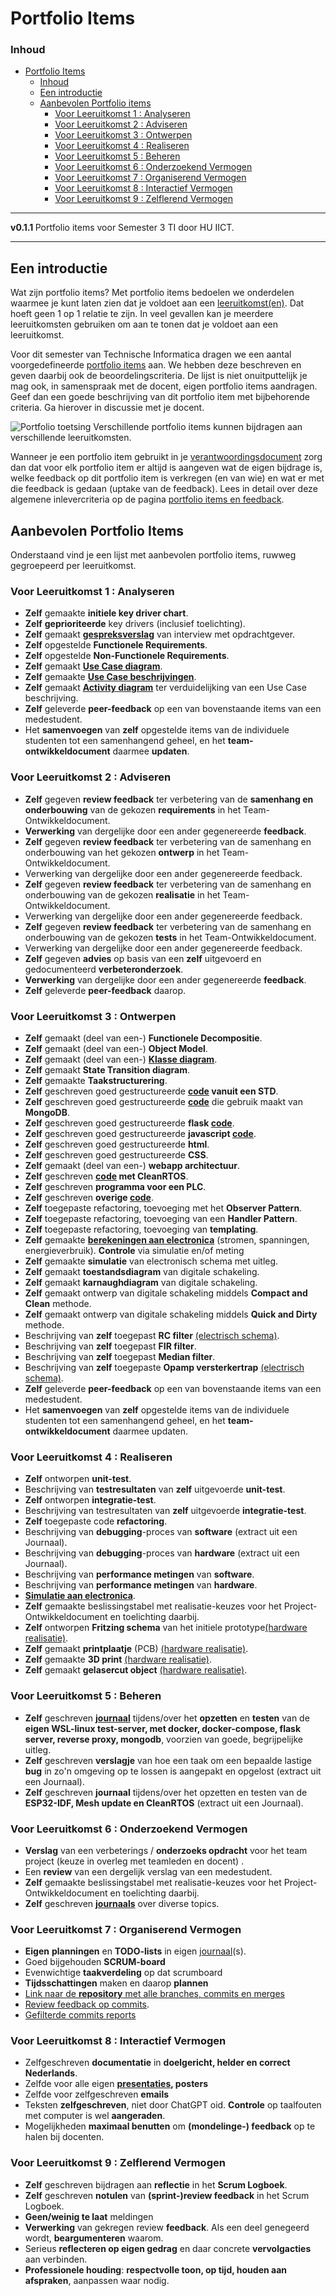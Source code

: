 # Portfolio Items[](title-id)

### Inhoud[](toc-id)

- [Portfolio Items](#semester-3-van-technische-informatica)
    - [Inhoud](#inhoud)
  - [Een introductie](#een-introductie)
  - [Aanbevolen Portfolio items](#aanbevolen-portfolio-items)
    - [Voor Leeruitkomst 1 : Analyseren](#voor-leeruitkomst-1--analyseren)
    - [Voor Leeruitkomst 2 : Adviseren](#voor-leeruitkomst-2--adviseren)
    - [Voor Leeruitkomst 3 : Ontwerpen](#voor-leeruitkomst-3--ontwerpen)
    - [Voor Leeruitkomst 4 : Realiseren](#voor-leeruitkomst-4--realiseren)
    - [Voor Leeruitkomst 5 : Beheren](#voor-leeruitkomst-5--beheren)
    - [Voor Leeruitkomst 6 : Onderzoekend Vermogen](#voor-leeruitkomst-6--onderzoekend-vermogen
    )
    - [Voor Leeruitkomst 7 : Organiserend Vermogen](#voor-leeruitkomst-7--organiserend-vermogen)
    - [Voor Leeruitkomst 8 : Interactief Vermogen](#voor-leeruitkomst-8--interactief-vermogen)
    - [Voor Leeruitkomst 9 : Zelflerend Vermogen](#voor-leeruitkomst-9--zelflerend-vermogen)
---

**v0.1.1 [](version-id)** Portfolio items voor Semester 3 TI door HU IICT[](author-id).

---

## Een introductie

Wat zijn portfolio items? Met portfolio items bedoelen we onderdelen waarmee je kunt laten zien dat je voldoet aan een [leeruitkomst(en)](./README.md#leeruitkomsten). Dat hoeft geen 1 op 1 relatie te zijn. In veel gevallen kan je meerdere leeruitkomsten gebruiken om aan te tonen dat je voldoet aan een leeruitkomst.

Voor dit semester van Technische Informatica dragen we een aantal voorgedefineerde [portfolio items](#portfolio-items) aan. We hebben deze beschreven en geven daarbij ook de beoordelingscriteria. De lijst is niet onuitputtelijk je mag ook, in samenspraak met de docent, eigen portfolio items aandragen. Geef dan een goede beschrijving van dit portfolio item met bijbehorende criteria. Ga hierover in discussie met je docent.

![Portfolio toetsing](./img/portfolio_toetsing.png)
Verschillende portfolio items kunnen bijdragen aan verschillende leeruitkomsten.

Wanneer je een portfolio item gebruikt in je [verantwoordingsdocument](./Verantwoordingsdocument_TI_S3.md) zorg dan dat voor elk portfolio item er altijd is aangeven wat de eigen bijdrage is, welke feedback op dit portfolio item is verkregen (en van wie) en wat er met die feedback is gedaan (uptake van de feedback).
Lees in detail over deze algemene inlevercriteria op de pagina [portfolio items en feedback](./organisatorisch/portfolio_items_en_feedback.md).

## Aanbevolen Portfolio Items
Onderstaand vind je een lijst met aanbevolen portfolio items, ruwweg gegroepeerd per leeruitkomst.

### Voor Leeruitkomst 1 : Analyseren
- **Zelf** gemaakte **initiele key driver chart**.
- **Zelf** **geprioriteerde** key drivers (inclusief toelichting).
- **Zelf** gemaakt **[gespreksverslag](./leerdoelen/portfolio-items/gespreksverslag-met-feedback.md)** van interview met opdrachtgever.
- **Zelf** opgestelde **Functionele Requirements**.
- **Zelf** opgestelde **Non-Functionele Requirements**.
- **Zelf** gemaakt **[Use Case diagram](./leerdoelen/portfolio-items/use-case-diagram.md)**.
- **Zelf** gemaakte **[Use Case beschrijvingen](./leerdoelen/portfolio-items/use-case-beschrijving.md)**.
- **Zelf** gemaakt **[Activity diagram](./leerdoelen/portfolio-items/activity-diagram.md)** ter verduidelijking van een Use Case beschrijving.
- **Zelf** geleverde **peer-feedback** op een van bovenstaande items van een medestudent.
- Het **samenvoegen** van **zelf** opgestelde items van de individuele studenten tot een samenhangend geheel, en het **team-ontwikkeldocument** daarmee **updaten**.

### Voor Leeruitkomst 2 : Adviseren
- **Zelf** gegeven **review feedback** ter verbetering van de **samenhang en onderbouwing** van de gekozen **requirements** in het Team-Ontwikkeldocument.
- **Verwerking** van dergelijke door een ander gegenereerde **feedback**.
- **Zelf** gegeven **review feedback** ter verbetering van de samenhang en onderbouwing van het gekozen **ontwerp** in het Team-Ontwikkeldocument.
- Verwerking van dergelijke door een ander gegenereerde feedback.
- **Zelf** gegeven **review feedback** ter verbetering van de samenhang en onderbouwing van de gekozen **realisatie** in het Team-Ontwikkeldocument.
- Verwerking van dergelijke door een ander gegenereerde feedback.
- **Zelf** gegeven **review feedback** ter verbetering van de samenhang en onderbouwing van de gekozen **tests** in het Team-Ontwikkeldocument.
- Verwerking van dergelijke door een ander gegenereerde feedback.
- **Zelf** gegeven **advies** op basis van een **zelf** uitgevoerd en gedocumenteerd **verbeteronderzoek**.
- **Verwerking** van dergelijke door een ander gegenereerde **feedback**.
- **Zelf** geleverde **peer-feedback** daarop.

### Voor Leeruitkomst 3 : Ontwerpen
- **Zelf** gemaakt (deel van een-) **Functionele Decompositie**.
- **Zelf** gemaakt (deel van een-) **Object Model**.
- **Zelf** gemaakt (deel van een-) [**Klasse diagram**](./leerdoelen/portfolio-items/klassediagram.md).
- **Zelf** gemaakt **State Transition diagram**.
- **Zelf** gemaakte **Taakstructurering**.
- **Zelf** geschreven goed gestructureerde **[code](./leerdoelen/portfolio-items/code.md) vanuit een STD**.
- **Zelf** geschreven goed gestructureerde **[code](./leerdoelen/portfolio-items/code.md)** die gebruik maakt van **MongoDB**.
- **Zelf** geschreven goed gestructureerde **flask [code](./leerdoelen/portfolio-items/code.md)**.
- **Zelf** geschreven goed gestructureerde **javascript [code](./leerdoelen/portfolio-items/code.md)**.
- **Zelf** geschreven goed gestructureerde **html**.
- **Zelf** geschreven goed gestructureerde **CSS**.
- **Zelf** gemaakt (deel van een-) **webapp architectuur**.
- **Zelf** geschreven **[code](./leerdoelen/portfolio-items/code.md) met CleanRTOS**.
- **Zelf** geschreven **programma voor een PLC**.
- **Zelf** geschreven **overige [code](./leerdoelen/portfolio-items/code.md)**.
- **Zelf** toegepaste refactoring, toevoeging met het **Observer Pattern**.
- **Zelf** toegepaste refactoring, toevoeging van een **Handler Pattern**.
- **Zelf** toegepaste refactoring, toevoeging van **templating**.
- **Zelf** gemaakte [**berekeningen aan electronica**](./leerdoelen/portfolio-items/berekeningen-aan-electronica.md) (stromen, spanningen, energieverbruik). **Controle** via simulatie en/of meting
- **Zelf** gemaakte **simulatie** van electronisch schema met uitleg.
- **Zelf** gemaakt **toestandsdiagram** van digitale schakeling.
- **Zelf** gemaakt **karnaughdiagram** van digitale schakeling.
- **Zelf** gemaakt ontwerp van digitale schakeling middels **Compact and Clean** methode.
- **Zelf** gemaakt ontwerp van digitale schakeling middels **Quick and Dirty** methode.
- Beschrijving van **zelf** toegepast **RC filter** [(electrisch schema)](./leerdoelen/portfolio-items/electrisch-schema.md).
- Beschrijving van **zelf** toegepast **FIR filter**.
- Beschrijving van **zelf** toegepast **Median filter**.
- Beschrijving van **zelf** toegepaste **Opamp versterkertrap** [(electrisch schema)](./leerdoelen/portfolio-items/electrisch-schema.md).
- **Zelf** geleverde **peer-feedback** op een van bovenstaande items van een medestudent.
- Het **samenvoegen** van **zelf** opgestelde items van de individuele studenten tot een samenhangend geheel, en het **team-ontwikkeldocument** daarmee updaten.

### Voor Leeruitkomst 4 : Realiseren
- **Zelf** ontworpen **unit-test**.
- Beschrijving van **testresultaten** van **zelf** uitgevoerde **unit-test**.
- **Zelf** ontworpen **integratie-test**.
- Beschrijving van testresultaten van **zelf** uitgevoerde **integratie-test**.
- **Zelf** toegepaste code **refactoring**.
- Beschrijving van **debugging**-proces van **software** (extract uit een Journaal).
- Beschrijving van **debugging**-proces van **hardware** (extract uit een Journaal).
- Beschrijving van **performance metingen** van **software**.
- Beschrijving van **performance metingen** van **hardware**.
- [**Simulatie aan electronica**](./leerdoelen/portfolio-items/simulatie-aan-electronica.md).
- **Zelf** gemaakte beslissingstabel met realisatie-keuzes voor het Project-Ontwikkeldocument en toelichting daarbij.
- **Zelf** ontworpen **Fritzing schema** van het initiele prototype[(hardware realisatie)](./leerdoelen/portfolio-items/.hardware-realisatie.md).
- **Zelf** gemaakt **printplaatje** (PCB) [(hardware realisatie)](./leerdoelen/portfolio-items/hardware-realisatie.md).
- **Zelf** gemaakte **3D print** [(hardware realisatie)](./leerdoelen/portfolio-items/hardware-realisatie.md).
- **Zelf** gemaakt **gelasercut object** [(hardware realisatie)](./leerdoelen/portfolio-items/hardware-realisatie.md).

### Voor Leeruitkomst 5 : Beheren
- **Zelf** geschreven **[journaal](./organisatorisch/journaliseren.md)** tijdens/over het **opzetten** en **testen** van de **eigen WSL-linux test-server, met docker, docker-compose, flask server, reverse proxy, mongodb**, voorzien van goede, begrijpelijke uitleg.
- **Zelf** geschreven **verslagje** van hoe een taak om een bepaalde lastige **bug** in zo'n omgeving op te lossen is aangepakt en opgelost (extract uit een Journaal).
- **Zelf** geschreven **journaal** tijdens/over het opzetten en testen van de **ESP32-IDF, Mesh update en CleanRTOS** (extract uit een Journaal).

### Voor Leeruitkomst 6 : Onderzoekend Vermogen
- **Verslag** van een verbeterings / **onderzoeks opdracht** voor het team project (keuze in overleg met teamleden en docent) .
- Een **review** van een dergelijk verslag van een medestudent.
- **Zelf** gemaakte beslissingstabel met realisatie-keuzes voor het Project-Ontwikkeldocument en toelichting daarbij.
- **Zelf** geschreven **[journaals](./organisatorisch/journaliseren.md)** over diverse topics.

### Voor Leeruitkomst 7 : Organiserend Vermogen
- **Eigen** **planningen** en **TODO-lists** in eigen [journaal](./organisatorisch/journaliseren.md)(s).
- Goed bijgehouden **SCRUM-board**
- Evenwichtige **taakverdeling** op dat scrumboard
- **Tijdsschattingen** maken en daarop **plannen**
- [Link naar de **repository** met alle branches, commits en merges](./leerdoelen/portfolio-items/repository.md)
- [Review feedback op commits](./leerdoelen/portfolio-items/review-feedback-op-commmits.md).
- [Gefilterde commits reports](./leerdoelen/portfolio-items/gefilterde-commits-reports.md)

### Voor Leeruitkomst 8 : Interactief Vermogen
- Zelfgeschreven **documentatie** in **doelgericht, helder en correct Nederlands**.
- Zelfde voor alle eigen **[presentaties](./leerdoelen/portfolio-items/show-and-tell.md), posters**
- Zelfde voor zelfgeschreven **emails**
- Teksten **zelfgeschreven**, niet door ChatGPT oid.
  **Controle** op taalfouten met computer is wel **aangeraden**.
- Mogelijkheden **maximaal benutten** om **(mondelinge-) feedback** op te halen bij docenten.

### Voor Leeruitkomst 9 : Zelflerend Vermogen
- **Zelf** geschreven bijdragen aan **reflectie** in het **Scrum Logboek**.
- **Zelf** geschreven **notulen** van **(sprint-)review feedback** in het Scrum Logboek.
- **Geen/weinig te laat** meldingen
- **Verwerking** van gekregen review **feedback**. Als een deel genegeerd wordt, **beargumenteren** waarom.
- Serieus **reflecteren op eigen gedrag** en daar concrete **vervolgacties** aan verbinden.
- **Professionele houding**: **respectvolle toon, op tijd, houden aan afspraken**, aanpassen waar nodig.
